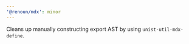 ```yaml
---
'@renoun/mdx': minor
---
```


Cleans up manually constructing export AST by using `unist-util-mdx-define`.
